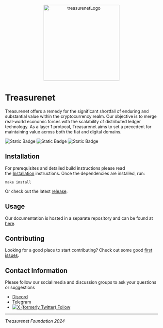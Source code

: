 <p align="center">  
  <a href="https://treasurenet.io">  
    <img alt="treasurenetLogo" src="https://raw.githubusercontent.com/treasurenetprotocol/docs/feature/1.0.3/static/img/logo_tn_github.png" width="250" />  
  </a>  
</p>  

# Treasurenet  

Treasurenet offers a remedy for the significant shortfall of enduring and substantial value within the cryptocurrency realm. Our objective is to merge real-world economic forces with the scalability of distributed ledger technology. As a layer 1 protocol, Treasurenet aims to set a precedent for maintaining value across both the fiat and digital domains.

<img alt="Static Badge" src="https://img.shields.io/badge/license-LGPL_3.0-blue">  <img alt="Static Badge" src="https://img.shields.io/badge/Golang-v1.22-orange">  <img alt="Static Badge" src="https://img.shields.io/badge/tag-v1.5.0-green">

## Installation

For prerequisites and detailed build instructions please read the [Installation](https://wiki.treasurenet.io/docs/For-Validators/quickStart/) instructions. Once the dependencies are installed, run:

```shell
make install
```

Or check out the latest [release](https://github.com/treasurenetprotocol/treasurenet/releases).
## Usage

Our documentation is hosted in a separate repository and can be found at [here](https://wiki.treasurenet.io).

## Contributing

Looking for a good place to start contributing? Check out some good [first issues](https://github.com/treasurenetprotocol/treasurenet/issues).


## Contact Information

Please follow our social media and discussion groups to ask your questions or suggestions

- [Discord](https://discord.com/invite/treasurenet)
- [Telegram](https://t.me/treasurenet)
- <a href="https://twitter.com/treasurenet_io"><img alt="X (formerly Twitter) Follow" src="https://img.shields.io/twitter/follow/treasurenet_io"></a>


-----  
_Treasurenet Foundation 2024_
